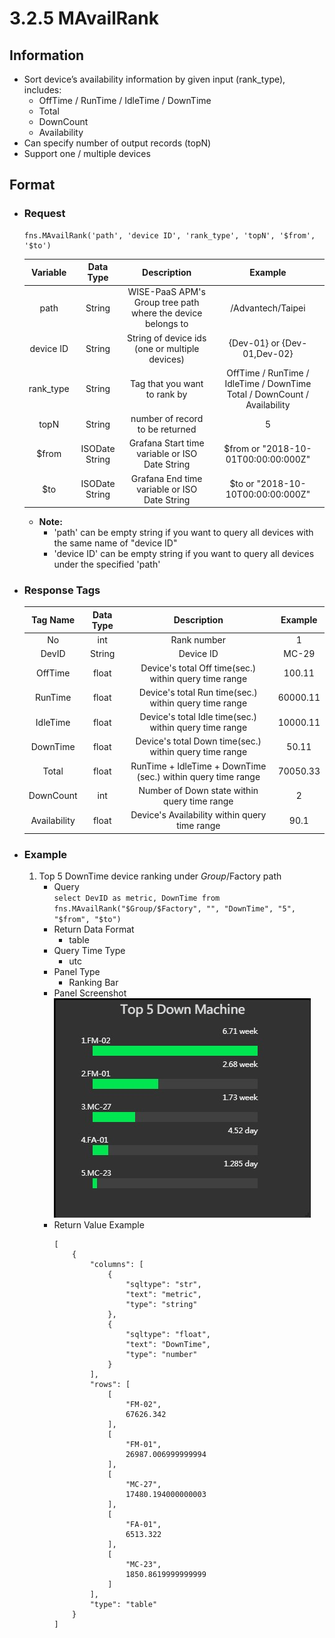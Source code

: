 # 3.2.5 MAvailRank

## Information

* Sort device’s availability information by given input (rank_type), includes:
    * OffTime / RunTime / IdleTime / DownTime
    * Total
    * DownCount
    * Availability
* Can specify number of output records (topN)
* Support one / multiple devices

## Format

* ### Request

    ```
    fns.MAvailRank('path', 'device ID', 'rank_type', 'topN', '$from', '$to')
    ```

    | Variable | Data Type | Description | Example |
    | :---: | :---: | :---: | :---: |
    | path | String | WISE-PaaS APM's Group tree path<br>where the device belongs to | /Advantech/Taipei |
    | device ID | String | String of device ids \(one or multiple devices\) | {Dev-01} or {Dev-01,Dev-02} |
    | rank_type | String | Tag that you want to rank by | OffTime / RunTime / IdleTime / DownTime<br>Total / DownCount / Availability |
    | topN | String | number of record to be returned | 5 |
    | $from | ISODate String | Grafana Start time variable or ISO Date String | $from or "2018-10-01T00:00:00:000Z" |
    | $to | ISODate String | Grafana End time variable or ISO Date String | $to or "2018-10-10T00:00:00:000Z" |

    - **Note:**
        - 'path' can be empty string if you want to query all devices with the same name of "device ID"
        - 'device ID' can be empty string if you want to query all devices under the specified 'path'
  

* ### Response Tags

    | Tag Name | Data Type | Description | Example |
    | :---: | :---: | :---: | :---: |
    | No | int | Rank number | 1 |
    | DevID | String | Device ID | MC-29 |
    | OffTime | float | Device's total Off time(sec.) within query time range | 100.11 |
    | RunTime | float | Device's total Run time(sec.) within query time range  | 60000.11 |
    | IdleTime | float | Device's total Idle time(sec.) within query time range | 10000.11 |  
    | DownTime | float | Device's total Down time(sec.) within query time range | 50.11 |
    | Total | float | RunTime + IdleTime + DownTime (sec.) within query time range | 70050.33 |
    | DownCount | int | Number of Down state within query time range  | 2 |
    | Availability | float | Device's Availability within query time range  | 90.1 |
  

* ### Example  
    1. Top 5 DownTime device ranking under $Group/$Factory path  
        - Query   
        ``` select DevID as metric, DownTime from fns.MAvailRank("$Group/$Factory", "", "DownTime", "5", "$from", "$to") ```
        - Return Data Format   
            * table
        - Query Time Type   
            * utc
        - Panel Type   
            * Ranking Bar
        - Panel Screenshot      
            ![](/images/3.2.5-MAvailRank.jpg)
        - Return Value Example    
            ```
            [
                {
                    "columns": [
                        {
                            "sqltype": "str", 
                            "text": "metric", 
                            "type": "string"
                        }, 
                        {
                            "sqltype": "float", 
                            "text": "DownTime", 
                            "type": "number"
                        }
                    ], 
                    "rows": [
                        [
                            "FM-02", 
                            67626.342
                        ], 
                        [
                            "FM-01", 
                            26987.006999999994
                        ], 
                        [
                            "MC-27", 
                            17480.194000000003
                        ], 
                        [
                            "FA-01", 
                            6513.322
                        ], 
                        [
                            "MC-23", 
                            1850.8619999999999
                        ]
                    ], 
                    "type": "table"
                }
            ]

            ```

 
